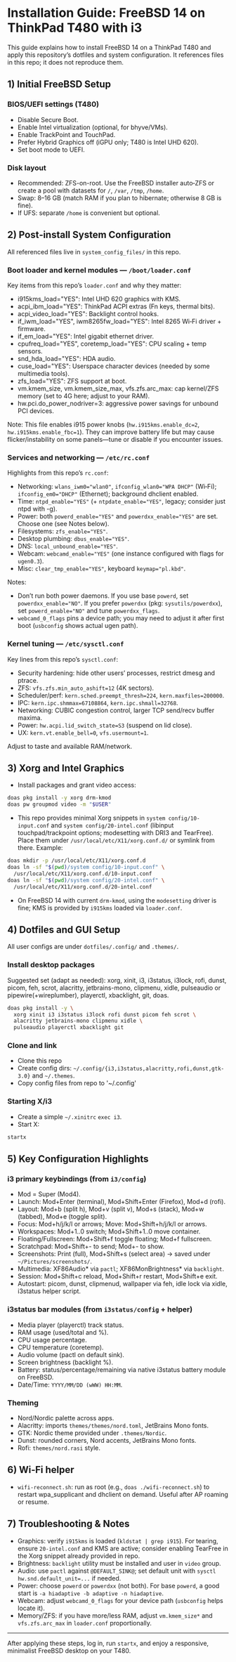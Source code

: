 # Installation Guide: FreeBSD 14 on ThinkPad T480 with i3

This guide explains how to install FreeBSD 14 on a ThinkPad T480 and apply this repository’s dotfiles and system configuration. It references files in this repo; it does not reproduce them.

## 1) Initial FreeBSD Setup

### BIOS/UEFI settings (T480)
- Disable Secure Boot.
- Enable Intel virtualization (optional, for bhyve/VMs).
- Enable TrackPoint and TouchPad.
- Prefer Hybrid Graphics off (iGPU only; T480 is Intel UHD 620).
- Set boot mode to UEFI.

### Disk layout
- Recommended: ZFS-on-root. Use the FreeBSD installer auto‑ZFS or create a pool with datasets for `/`, `/var`, `/tmp`, `/home`.
- Swap: 8–16 GB (match RAM if you plan to hibernate; otherwise 8 GB is fine).
- If UFS: separate `/home` is convenient but optional.

## 2) Post‑install System Configuration

All referenced files live in `system_config_files/` in this repo.

### Boot loader and kernel modules — `/boot/loader.conf`
Key items from this repo’s `loader.conf` and why they matter:
- i915kms_load="YES": Intel UHD 620 graphics with KMS.
- acpi_ibm_load="YES": ThinkPad ACPI extras (Fn keys, thermal bits).
- acpi_video_load="YES": Backlight control hooks.
- if_iwm_load="YES", iwm8265fw_load="YES": Intel 8265 Wi‑Fi driver + firmware.
- if_em_load="YES": Intel gigabit ethernet driver.
- cpufreq_load="YES", coretemp_load="YES": CPU scaling + temp sensors.
- snd_hda_load="YES": HDA audio.
- cuse_load="YES": Userspace character devices (needed by some multimedia tools).
- zfs_load="YES": ZFS support at boot.
- vm.kmem_size, vm.kmem_size_max, vfs.zfs.arc_max: cap kernel/ZFS memory (set to 4G here; adjust to your RAM).
- hw.pci.do_power_nodriver=3: aggressive power savings for unbound PCI devices.

Note: This file enables i915 power knobs (`hw.i915kms.enable_dc=2`, `hw.i915kms.enable_fbc=1`). They can improve battery life but may cause flicker/instability on some panels—tune or disable if you encounter issues.

### Services and networking — `/etc/rc.conf`
Highlights from this repo’s `rc.conf`:
- Networking: `wlans_iwm0="wlan0"`, `ifconfig_wlan0="WPA DHCP"` (Wi‑Fi); `ifconfig_em0="DHCP"` (Ethernet); background dhclient enabled.
- Time: `ntpd_enable="YES"` (+ `ntpdate_enable="YES"`, legacy; consider just ntpd with -g).
- Power: both `powerd_enable="YES"` and `powerdxx_enable="YES"` are set. Choose one (see Notes below).
- Filesystems: `zfs_enable="YES"`.
- Desktop plumbing: `dbus_enable="YES"`.
- DNS: `local_unbound_enable="YES"`.
- Webcam: `webcamd_enable="YES"` (one instance configured with flags for `ugen0.3`).
- Misc: `clear_tmp_enable="YES"`, keyboard `keymap="pl.kbd"`.

Notes:
- Don’t run both power daemons. If you use base `powerd`, set `powerdxx_enable="NO"`. If you prefer `powerdxx` (pkg: `sysutils/powerdxx`), set `powerd_enable="NO"` and tune `powerdxx_flags`.
- `webcamd_0_flags` pins a device path; you may need to adjust it after first boot (`usbconfig` shows actual ugen path).

### Kernel tuning — `/etc/sysctl.conf`
Key lines from this repo’s `sysctl.conf`:
- Security hardening: hide other users’ processes, restrict dmesg and ptrace.
- ZFS: `vfs.zfs.min_auto_ashift=12` (4K sectors).
- Scheduler/perf: `kern.sched.preempt_thresh=224`, `kern.maxfiles=200000`.
- IPC: `kern.ipc.shmmax=67108864`, `kern.ipc.shmall=32768`.
- Networking: CUBIC congestion control, larger TCP send/recv buffer maxima.
- Power: `hw.acpi.lid_switch_state=S3` (suspend on lid close).
- UX: `kern.vt.enable_bell=0`, `vfs.usermount=1`.

Adjust to taste and available RAM/network.

## 3) Xorg and Intel Graphics

- Install packages and grant video access:

```bash
doas pkg install -y xorg drm-kmod
doas pw groupmod video -m "$USER"
```

- This repo provides minimal Xorg snippets in `system config/10-input.conf` and `system config/20-intel.conf` (libinput touchpad/trackpoint options; modesetting with DRI3 and TearFree). Place them under `/usr/local/etc/X11/xorg.conf.d/` or symlink from there. Example:

```bash
doas mkdir -p /usr/local/etc/X11/xorg.conf.d
doas ln -sf "$(pwd)/system config/10-input.conf" \
  /usr/local/etc/X11/xorg.conf.d/10-input.conf
doas ln -sf "$(pwd)/system config/20-intel.conf" \
  /usr/local/etc/X11/xorg.conf.d/20-intel.conf
```

- On FreeBSD 14 with current `drm-kmod`, using the `modesetting` driver is fine; KMS is provided by `i915kms` loaded via `loader.conf`.

## 4) Dotfiles and GUI Setup

All user configs are under `dotfiles/.config/` and `.themes/`.

### Install desktop packages
Suggested set (adapt as needed): xorg, xinit, i3, i3status, i3lock, rofi, dunst, picom, feh, scrot, alacritty, jetbrains-mono, clipmenu, xidle, pulseaudio or pipewire(+wireplumber), playerctl, xbacklight, git, doas.

```bash
doas pkg install -y \
  xorg xinit i3 i3status i3lock rofi dunst picom feh scrot \
  alacritty jetbrains-mono clipmenu xidle \
  pulseaudio playerctl xbacklight git
```

### Clone and link
- Clone this repo
- Create config dirs: `~/.config/{i3,i3status,alacritty,rofi,dunst,gtk-3.0}` and `~/.themes`.
- Copy config files from repo to '~/.config' 
### Starting X/i3
- Create a simple `~/.xinitrc` `exec i3`.
- Start X:

```bash
startx
```

## 5) Key Configuration Highlights

### i3 primary keybindings (from `i3/config`)
- Mod = Super (Mod4).
- Launch: Mod+Enter (terminal), Mod+Shift+Enter (Firefox), Mod+d (rofi).
- Layout: Mod+b (split h), Mod+v (split v), Mod+s (stack), Mod+w (tabbed), Mod+e (toggle split).
- Focus: Mod+h/j/k/l or arrows; Move: Mod+Shift+h/j/k/l or arrows.
- Workspaces: Mod+1..0 switch; Mod+Shift+1..0 move container.
- Floating/Fullscreen: Mod+Shift+f toggle floating; Mod+f fullscreen.
- Scratchpad: Mod+Shift+- to send; Mod+- to show.
- Screenshots: Print (full), Mod+Shift+s (select area) → saved under `~/Pictures/screenshots/`.
- Multimedia: XF86Audio* via `pactl`; XF86MonBrightness* via `backlight`.
- Session: Mod+Shift+c reload, Mod+Shift+r restart, Mod+Shift+e exit.
- Autostart: picom, dunst, clipmenud, wallpaper via feh, idle lock via xidle, i3status helper script.

### i3status bar modules (from `i3status/config` + helper)
- Media player (playerctl) track status.
- RAM usage (used/total and %).
- CPU usage percentage.
- CPU temperature (coretemp).
- Audio volume (pactl on default sink).
- Screen brightness (backlight %).
- Battery: status/percentage/remaining via native i3status battery module on FreeBSD.
- Date/Time: `YYYY/MM/DD (wWW) HH:MM`.

### Theming
- Nord/Nordic palette across apps.
- Alacritty: imports `themes/themes/nord.toml`, JetBrains Mono fonts.
- GTK: Nordic theme provided under `.themes/Nordic`.
- Dunst: rounded corners, Nord accents, JetBrains Mono fonts.
- Rofi: `themes/nord.rasi` style.

## 6) Wi‑Fi helper
- `wifi-reconnect.sh`: run as root (e.g., `doas ./wifi-reconnect.sh`) to restart wpa_supplicant and dhclient on demand. Useful after AP roaming or resume.

## 7) Troubleshooting & Notes
- Graphics: verify `i915kms` is loaded (`kldstat | grep i915`). For tearing, ensure `20-intel.conf` and KMS are active; consider enabling TearFree in the Xorg snippet already provided in repo.
- Brightness: `backlight` utility must be installed and user in `video` group.
- Audio: use `pactl` against `@DEFAULT_SINK@`; set default unit with `sysctl hw.snd.default_unit=...` if needed.
- Power: choose `powerd` or `powerdxx` (not both). For base `powerd`, a good start is `-a hiadaptive -b adaptive -n hiadaptive`.
- Webcam: adjust `webcamd_0_flags` for your device path (`usbconfig` helps locate it).
- Memory/ZFS: if you have more/less RAM, adjust `vm.kmem_size*` and `vfs.zfs.arc_max` in `loader.conf` proportionally.

---

After applying these steps, log in, run `startx`, and enjoy a responsive, minimalist FreeBSD desktop on your T480.
